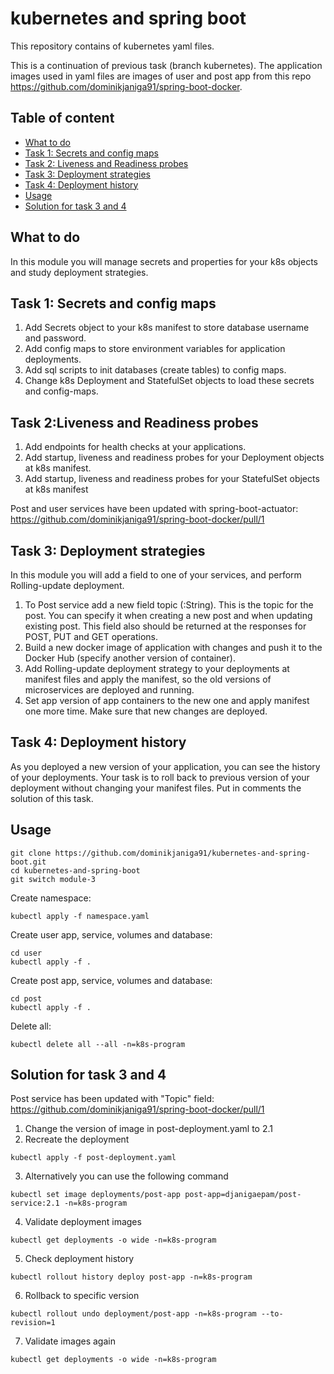 # kubernetes and spring boot

This repository contains of kubernetes yaml files. 

This is a continuation of previous task (branch kubernetes). 
The application images used in yaml files are images of user and post app from this repo https://github.com/dominikjaniga91/spring-boot-docker.

## Table of content
* [What to do](#what-to-do)
* [Task 1: Secrets and config maps](#task-1-Secrets-and-config-maps)
* [Task 2: Liveness and Readiness probes](#task-2-liveness-and-readiness-probes)
* [Task 3: Deployment strategies](#task-3-deployment-strategies)
* [Task 4: Deployment history](#task-4-deployment-history)
* [Usage](#usage)
* [Solution for task 3 and 4](#solution-for-task-3-and-4)

## What to do

In this module you will manage secrets and properties for your k8s objects and study deployment strategies.

## Task 1: Secrets and config maps

1. Add Secrets object to your k8s manifest to store database username and password.
2. Add config maps to store environment variables for application deployments.
3. Add sql scripts to init databases (create tables) to config maps.
4. Change k8s Deployment and StatefulSet objects to load these secrets and config-maps.

## Task 2:Liveness and Readiness probes

1. Add endpoints for health checks at your applications.
2. Add startup, liveness and readiness probes for your Deployment objects at k8s manifest.
3. Add startup, liveness and readiness probes for your StatefulSet objects at k8s manifest

Post and user services have been updated with spring-boot-actuator: https://github.com/dominikjaniga91/spring-boot-docker/pull/1


## Task 3: Deployment strategies

In this module you will add a field to one of your services, and perform Rolling-update deployment.

1. To Post service add a new field topic (:String). This is the topic for the post. You can specify it when creating a new post and when updating existing post. This field also should be returned at the responses for POST, PUT and GET operations.
2. Build a new docker image of application with changes and push it to the Docker Hub (specify another version of container).
3. Add Rolling-update deployment strategy to your deployments at manifest files and apply the  manifest, so the old versions of microservices are deployed and running.
4. Set app version of app containers to the new one and apply manifest one more time. Make sure that new changes are deployed.

## Task 4: Deployment history

As you deployed a new version of your application, you can see the history of your deployments. Your task is to roll back to previous version of your deployment without changing your manifest files.
Put in comments the solution of this task.

## Usage
```
git clone https://github.com/dominikjaniga91/kubernetes-and-spring-boot.git
cd kubernetes-and-spring-boot
git switch module-3
```

Create namespace:
```
kubectl apply -f namespace.yaml
```

Create user app, service, volumes and database:
```
cd user
kubectl apply -f .
```

Create post app, service, volumes and database:
```
cd post
kubectl apply -f .
```

Delete all:
```
kubectl delete all --all -n=k8s-program
```

## Solution for task 3 and 4

Post service has been updated with "Topic" field: https://github.com/dominikjaniga91/spring-boot-docker/pull/1

1. Change the version of image in post-deployment.yaml to 2.1
2. Recreate the deployment
```
kubectl apply -f post-deployment.yaml
```
3. Alternatively you can use the following command
```
kubectl set image deployments/post-app post-app=djanigaepam/post-service:2.1 -n=k8s-program
```
4. Validate deployment images
``` 
kubectl get deployments -o wide -n=k8s-program
```
5. Check deployment history
```
kubectl rollout history deploy post-app -n=k8s-program
```
6. Rollback to specific version
```
kubectl rollout undo deployment/post-app -n=k8s-program --to-revision=1
```
7. Validate images again
```
kubectl get deployments -o wide -n=k8s-program
```
